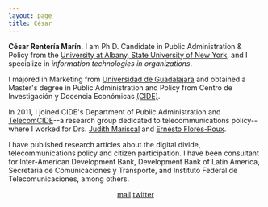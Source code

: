 ```yaml
---
layout: page
title: César
---
```


**César Rentería Marín.** I am Ph.D. Candidate in Public Administration & Policy from the [University at Albany, State University of New York](https://www.albany.edu/rockefeller/), and I specialize in *information technologies in organizations*.

I majored in Marketing from [Universidad de Guadalajara](http://www.udg.mx/) and obtained a Master's degree in Public Administration and Policy from Centro de Investigación y Docencia Económicas [(CIDE)](https://www.cide.edu/).

In 2011, I joined CIDE's Department of Public Administration and [TelecomCIDE](https://centrolatam.digital/)--a research group dedicated to telecommunications policy-- where I worked for  Drs. [Judith Mariscal](http://cide.academia.edu/JudithMariscal) and [Ernesto Flores-Roux](http://www.teleadvs.com/flores/).

 I have published research articles about the digital divide, telecommunications policy and citizen participation. I have been consultant for Inter-American Development Bank, Development Bank of Latin America, Secretaria de Comunicaciones y Transporte, and Instituto Federal de Telecomunicaciones, among others.

<center>
<i class="fas fa-at"></i><a href = "mailto: crenteria@albany.edu">mail</a>
<i class="fab fa-twitter"></i><a href = "https://twitter.com/crenteriama">twitter</a>
</center>
